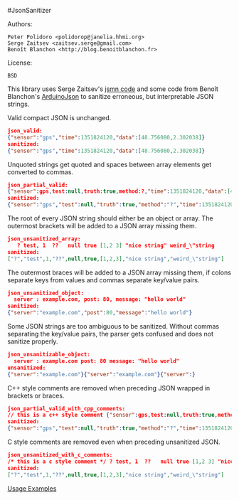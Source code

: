 #JsonSanitizer

Authors:

    Peter Polidoro <polidorop@janelia.hhmi.org>
    Serge Zaitsev <zaitsev.serge@gmail.com>
    Benoît Blanchon <http://blog.benoitblanchon.fr>

License:

    BSD

This library uses Serge Zaitsev's
[jsmn code](https://github.com/zserge/jsmn) and some code from Benoît
Blanchon's [ArduinoJson](https://github.com/bblanchon/ArduinoJson) to
sanitize erroneous, but interpretable JSON strings.

Valid compact JSON is unchanged.

```json
json_valid:
{"sensor":"gps","time":1351824120,"data":[48.756080,2.302038]}
sanitized:
{"sensor":"gps","time":1351824120,"data":[48.756080,2.302038]}
```

Unquoted strings get quoted and spaces between array elements get converted to commas.

```json
json_partial_valid:
{"sensor":gps,test:null,truth:true,method:?,"time":1351824120,"data":[48.756080 2.302038]}
sanitized:
{"sensor":"gps","test":null,"truth":true,"method":"?","time":1351824120,"data":[48.756080,2.302038]}
```

The root of every JSON string should either be an object or array. The
outermost brackets will be added to a JSON array missing them.

```json
json_unsanitized_array:
   ? test, 1  ??   null true [1,2 3] "nice string" weird_\"string
sanitized:
["?","test",1,"??",null,true,[1,2,3],"nice string","weird_\"string"]
```

The outermost braces will be added to a JSON array missing them, if
colons separate keys from values and commas separate key/value pairs.

```json
json_unsanitized_object:
  server : example.com, post: 80, message: "hello world"
sanitized:
{"server":"example.com","post":80,"message":"hello world"}
```

Some JSON strings are too ambiguous to be sanitized. Without commas
separating the key/value pairs, the parser gets confused and does not
sanitize properly.

```json
json_unsanitizable_object:
  server : example.com post: 80 message: "hello world"
unsanitized:
{"server":"example.com"}{"server":"example.com"}{"server":}
```

C++ style comments are removed when preceding JSON wrapped in brackets
or braces.

```json
json_partial_valid_with_cpp_comments:
// this is a c++ style comment {"sensor":gps,test:null,truth:true,method:?,"time":1351824120,"data":[48.756080 2.302038]}
sanitized:
{"sensor":"gps","test":null,"truth":true,"method":"?","time":1351824120,"data":[48.756080,2.302038]}
```

C style comments are removed even when preceding unsanitized JSON.

```json
json_unsanitized_with_c_comments:
/* this is a c style comment */ ? test, 1  ??   null true [1,2 3] "nice string" weird_\"string
sanitized:
["?","test",1,"??",null,true,[1,2,3],"nice string","weird_\"string"]
```

[Usage Examples](./examples)

